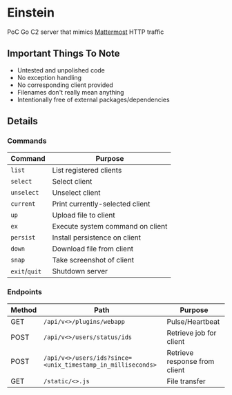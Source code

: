 # Einstein

PoC Go C2 server that mimics [Mattermost](https://mattermost.com/) HTTP traffic
## Important Things To Note

- Untested and unpolished code
- No exception handling
- No corresponding client provided
- Filenames don't really mean anything
- Intentionally free of external packages/dependencies

## Details

### Commands

| Command       | Purpose                          |
|---------------|----------------------------------|
| `list`        | List registered clients          |
| `select`      | Select client                    |
| `unselect`    | Unselect client                  |
| `current`     | Print currently-selected client  |
| `up`          | Upload file to client            |
| `ex`          | Execute system command on client |
| `persist`     | Install persistence on client    |
| `down`        | Download file from client        |
| `snap`        | Take screenshot of client        |
| `exit`/`quit` | Shutdown server                      |

### Endpoints

| Method | Path                                                        | Purpose                       |
|--------|-------------------------------------------------------------|-------------------------------|
| GET    | `/api/v<>/plugins/webapp`                                   | Pulse/Heartbeat               |
| POST   | `/api/v<>/users/status/ids`                                 | Retrieve job for client       |
| POST   | `/api/v<>/users/ids?since=<unix_timestamp_in_milliseconds>` | Retrieve response from client |
| GET    | `/static/<>.js`                                             | File transfer                 |
